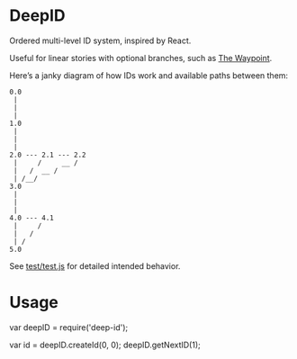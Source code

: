 # DeepID

Ordered multi-level ID system, inspired by React.

Useful for linear stories with optional branches, such as [The Waypoint](https://www.washingtonpost.com/graphics/world/lesbos/).

Here’s a janky diagram of how IDs work and available paths between them:

    0.0
     |
     |
     |
    1.0
     |
     |
     |
    2.0 --- 2.1 --- 2.2
     |     /     __ /
     |   /  __ /
     | /__/
    3.0
     |
     |
     |
    4.0 --- 4.1
     |     /
     |   /
     | /
    5.0

See [test/test.js](test/test.js) for detailed intended behavior.

# Usage

var deepID = require('deep-id');

var id = deepID.createId(0, 0);
deepID.getNextID(1);

